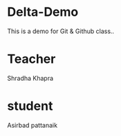 # Delta-Demo
This is a demo for Git &amp; Github class..

# Teacher
Shradha Khapra

# student
Asirbad pattanaik 